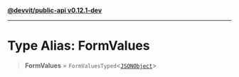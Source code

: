[**@devvit/public-api v0.12.1-dev**](../README.md)

---

# Type Alias: FormValues

> **FormValues** = `FormValuesTyped`\<[`JSONObject`](JSONObject.md)\>
